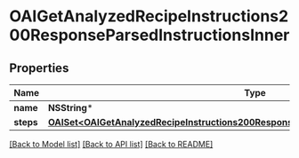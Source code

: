 # OAIGetAnalyzedRecipeInstructions200ResponseParsedInstructionsInner

## Properties
Name | Type | Description | Notes
------------ | ------------- | ------------- | -------------
**name** | **NSString*** |  | 
**steps** | [**OAISet&lt;OAIGetAnalyzedRecipeInstructions200ResponseParsedInstructionsInnerStepsInner&gt;***](OAIGetAnalyzedRecipeInstructions200ResponseParsedInstructionsInnerStepsInner.md) |  | [optional] 

[[Back to Model list]](../README.md#documentation-for-models) [[Back to API list]](../README.md#documentation-for-api-endpoints) [[Back to README]](../README.md)


